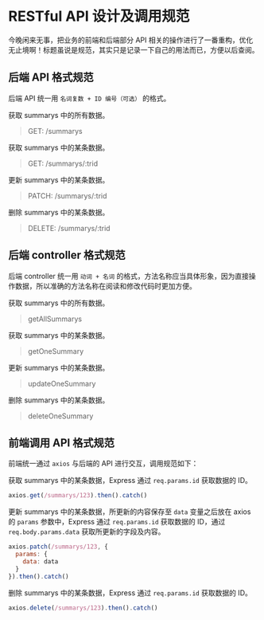 # RESTful API 设计及调用规范

今晚闲来无事，把业务的前端和后端部分 API 相关的操作进行了一番重构，优化无止境啊！标题虽说是规范，其实只是记录一下自己的用法而已，方便以后查阅。

## 后端 API 格式规范

后端 API 统一用 `名词复数 + ID 编号（可选）` 的格式。

获取 summarys 中的所有数据。

> GET: /summarys

获取 summarys 中的某条数据。

> GET: /summarys/:trid

更新 summarys 中的某条数据。

> PATCH: /summarys/:trid

删除 summarys 中的某条数据。

> DELETE: /summarys/:trid

## 后端 controller 格式规范

后端 controller 统一用 `动词 + 名词` 的格式，方法名称应当具体形象，因为直接操作数据，所以准确的方法名称在阅读和修改代码时更加方便。

获取 summarys 中的所有数据。

> getAllSummarys

获取 summarys 中的某条数据。

> getOneSummary

更新 summarys 中的某条数据。

> updateOneSummary

删除 summarys 中的某条数据。

> deleteOneSummary

## 前端调用 API 格式规范

前端统一通过 `axios` 与后端的 API 进行交互，调用规范如下：

获取 summarys 中的某条数据，Express 通过 `req.params.id` 获取数据的 ID。

```js
axios.get(/summarys/123).then().catch()
```

更新 summarys 中的某条数据，所更新的内容保存至 `data` 变量之后放在 axios 的 `params` 参数中，Express 通过 `req.params.id` 获取数据的 ID，通过 `req.body.params.data` 获取所更新的字段及内容。

```js
axios.patch(/summarys/123, {
  params: {
    data: data
  }
}).then().catch()
```

删除 summarys 中的某条数据，Express 通过 `req.params.id` 获取数据的 ID。

```js
axios.delete(/summarys/123).then().catch()
```

